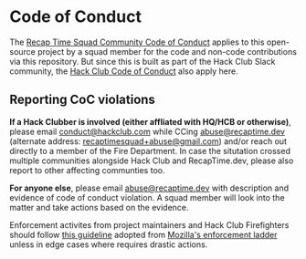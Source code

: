 # Code of Conduct

The [Recap Time Squad Community Code of Conduct](https://policies.recaptime.dev/code-of-conduct)
applies to this open-source project by a squad member for
the code and non-code contributions via this repository. But since this is built as part of the
Hack Club Slack community, the [Hack Club Code of Conduct](https://hackclub.com/conduct/) also apply here.

## Reporting CoC violations

**If a Hack Clubber is involved (either affliated with HQ/HCB or otherwise)**, please email <conduct@hackclub.com>
while CCing <abuse@recaptime.dev> (alternate address: <recaptimesquad+abuse@gmail.com>) and/or reach out directly to a member of the Fire Department.
In case the situtation crossed multiple communities alongside Hack Club and RecapTime.dev, please also report to other affecting communties too.

**For anyone else**, please email <abuse@recaptime.dev> with description and evidence of code of conduct violation. A squad member will look into the matter and take actions based on the evidence.

Enforcement activites from project maintainers and Hack Club Firefighters should follow [this guideline](https://policies.recaptime.dev/code-of-conduct/#enforcement-guidelines)
adopted from [Mozilla's enforcement ladder](https://github.com/mozilla/inclusion/blob/master/code-of-conduct-enforcement/consequence-ladder.md)
unless in edge cases where requires drastic actions.
